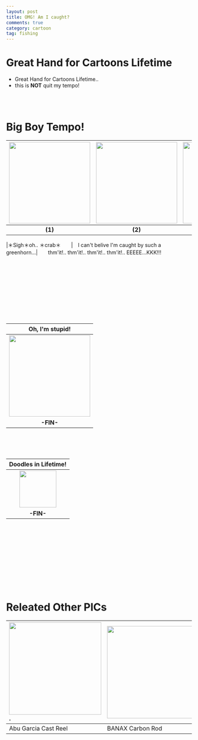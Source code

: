 ```yaml
---
layout: post
title: OMG! Am I caught?
comments: true
category: cartoon
tag: fishing
---
```

# Great Hand for Cartoons Lifetime
* Great Hand for Cartoons Lifetime..
* this is **NOT** quit my tempo!

<br><br>
# Big Boy Tempo!

| <img src="{{site.baseurl}}/images/cartoon_img/20180802_01.jpg" width="220"> | <img src="{{site.baseurl}}/images/cartoon_img/20180802_02.jpg" width="220"> | <img src="{{site.baseurl}}/images/cartoon_img/20180802_03.jpg" width="220">
|:-------:|:-------:|:-------:|
| **(1)** | **(2)** | **(3)**

|＊Sigh＊oh.. ＊crab＊　　|　I can't belive I'm caught by such a greenhorn...|　　thm'it!.. thm'it!.. thm'it!.. thm'it!..  EEEEE...KKK!!!




<br><br><br><br><br><br><br><br><br>


<!--I'M STUPID-->

| __Oh, I'm stupid!__
|:---------------------:|
| <img src="{{site.baseurl}}/images/cartoon_img/20180802_04.jpg" width="220">
| <b>-FIN-</b>

<br><br><br>


<!--SIGNITURE HERE-->

| **Doodles in Lifetime!**
|:---------------------:|
| <img  width="100" src="{{site.baseurl}}/images/system/profile_00.png">
| <b>-FIN-</b>

<br><br><br>




<br><br><br><br><br><br>


<!--OTHER PICS-->

# Releated Other PICs

|<img src="{{site.baseurl}}/images/cartoon_img/20180802_06.jpg" width="250">.|<img src="{{site.baseurl}}/images/cartoon_img/20180802_05.jpg" width="250">|
|:---------------------|:-----------------|
| Abu Garcia Cast Reel | BANAX Carbon Rod |


<!--DISQUS : COMMENTS HERE-->
